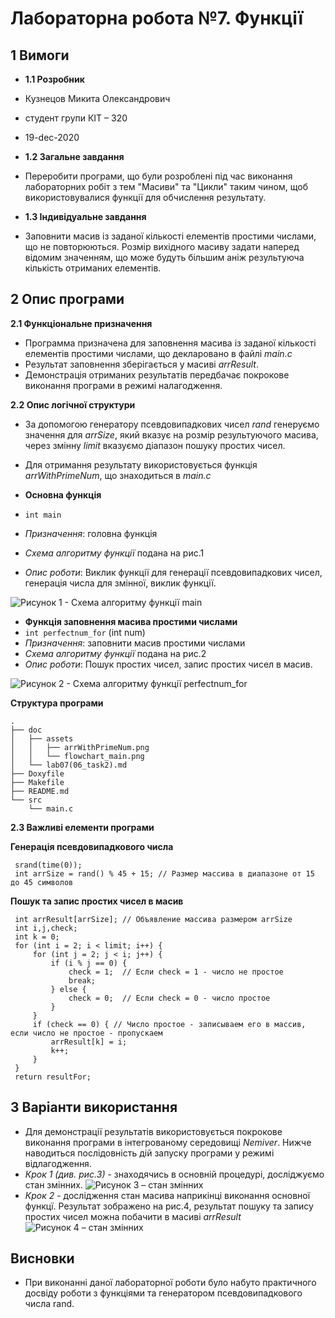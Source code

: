 # Лабораторна робота №7. Функції
## 1 Вимоги
* **1.1 Розробник**
*	Кузнецов Микита Олександрович
*   студент групи КІТ – 320
*   19-dec-2020

* **1.2 Загальне завдання** 
* Переробити програми, що були розроблені під час виконання лабораторних робіт з тем "Масиви" та "Цикли" таким чином, щоб використовувалися функції для обчислення результату. 

* **1.3 Індивідуальне завдання** 
* Заповнити масив із заданої кількості елементів простими числами, що не повторюються. Розмір вихідного масиву задати наперед відомим значенням, що може будуть більшим аніж результуюча кількість отриманих елементів.

## 2 Опис програми
**2.1 Функціональне призначення** 
* Программа призначена для заповнення масива із заданої кількості елементів простими числами, що декларовано в файлі *main.c*
* Результат заповнення зберігається у масиві *arrResult*.
* Демонстрація отриманих результатів передбачає покрокове виконання програми в режимі налагодження.

**2.2 Опис логічної структури**
* За допомогою генератору псевдовипадкових чисел *rand* генеруємо значення для *arrSize*, який вказує на розмір результуючого масива, через змінну *limit* вказуємо діапазон пошуку простих чисел.
* Для отримання результату використовується функція *arrWithPrimeNum*, що знаходиться в *main.c*

*   **Основна функція** 
*   `int main`
*   *Призначення*: головна функція
*   *Схема алгоритму функції* подана на рис.1
*   *Опис роботи*: Виклик функції для генерації псевдовипадкових чисел, генерація числа для змінної, виклик функції.

![Рисунок 1 - Схема алгоритму функції main](assets/flowchart_main.png)

*   **Функція заповнення масива простими числами**
*   `int perfectnum_for` (int num)
*   *Призначення*: заповнити масив простими числами
*   *Схема алгоритму функції* подана на рис.2
*   *Опис роботи*: Пошук простих чисел, запис простих чисел в масив.

![Рисунок 2 - Схема алгоритму функції  perfectnum_for](assets/arrWithPrimeNum.png)

**Структура програми**
```
.
├── doc
│   ├── assets
│   │   ├── arrWithPrimeNum.png
│   │   └── flowchart_main.png
│   └── lab07(06_task2).md
├── Doxyfile
├── Makefile
├── README.md
└── src
    └── main.c

```
**2.3 Важливі елементи програми**

**Генерація псевдовипадкового числа**

   ```
    srand(time(0));
	int arrSize = rand() % 45 + 15; // Размер массива в диапазоне от 15 до 45 символов
   ```
**Пошук та запис простих чисел в масив**

   ```
    int arrResult[arrSize]; // Объявление массива размером arrSize	
	int i,j,check;
	int k = 0; 
	for (int i = 2; i < limit; i++) {
		for (int j = 2; j < i; j++) {
			if (i % j == 0) {
				check = 1;  // Если check = 1 - число не простое
				break;
			} else {
				check = 0;	// Если check = 0 - число простое
			}
		}
		if (check == 0) { // Число простое - записываем его в массив, если число не простое - пропускаем
			arrResult[k] = i;
			k++;
		}
	}
	return resultFor;
   ```

## 3 Варіанти використання
*   Для демонстрації результатів використовується покрокове виконання програми в інтегрованому середовищі *Nemiver*. Нижче наводиться послідовність дій запуску програми у режимі відлагодження.
*   *Крок 1 (див. рис.3)* - знаходячись в основній процедурі, досліджуємо стан змінних.
![Рисунок 3 – стан змінних](assets/picture3.png)
*   *Крок 2* - дослідження стан масива наприкінці виконання основної функцї. Результат зображено на рис.4, результат пошуку та запису простих чисел можна побачити в масиві *arrResult*
![Рисунок 4 – стан змінних](assets/picture4.png)

## Висновки
*   При виконанні даної лабораторної роботи було набуто практичного досвіду роботи з функціями та генератором псевдовипадкового числа rand.
